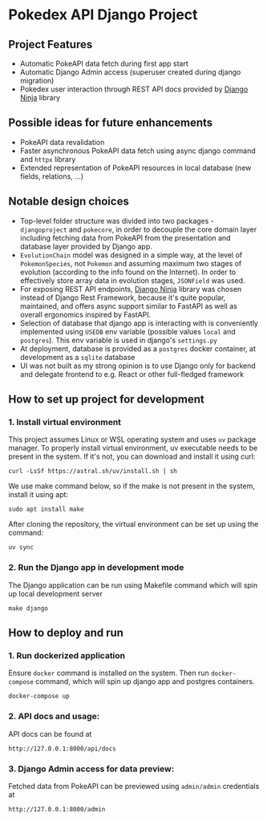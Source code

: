 # Pokedex API Django Project

## Project Features
- Automatic PokeAPI data fetch during first app start
- Automatic Django Admin access (superuser created during django migration)
- Pokedex user interaction through REST API docs provided by [Django Ninja](https://django-ninja.dev/) library

## Possible ideas for future enhancements
- PokeAPI data revalidation
- Faster asynchronous PokeAPI data fetch using async django command and `httpx` library
- Extended representation of PokeAPI resources in local database (new fields, relations, ...)

## Notable design choices
- Top-level folder structure was divided into two packages - `djangoproject` and `pokecore`, in order to decouple the core domain layer including fetching data from PokeAPI from the presentation and database layer provided by Django app.
- `EvolutionChain` model was designed in a simple way, at the level of `PokemonSpecies`, not `Pokemon` and assuming maximum two stages of evolution (according to the info found on the Internet).
  In order to effectively store array data in evolution stages, `JSONField` was used.
- For exposing REST API endpoints, [Django Ninja](https://django-ninja.dev/) library was chosen instead of Django Rest Framework, because it's quite popular, maintained, and offers async support similar to FastAPI as well as overall ergonomics inspired by FastAPI.
- Selection of database that django app is interacting with is conveniently implemented using `USEDB` env variable (possible values `local` and `postgres`). This env variable is used in django's `settings.py`
- At deployment, database is provided as a `postgres` docker container, at development as a `sqlite` database
- UI was not built as my strong opinion is to use Django only for backend and delegate frontend to e.g. React or other full-fledged framework

## How to set up project for development

### 1. Install virtual environment
This project assumes Linux or WSL operating system and uses `uv` package manager. To properly install virtual environment, uv executable needs to be present in the system. If it's not, you can download and install it using curl:
```
curl -LsSf https://astral.sh/uv/install.sh | sh
```

We use make command below, so if the make is not present in the system, install it using apt:
```
sudo apt install make
```

After cloning the repository, the virtual environment can be set up using the command:
```
uv sync
```

### 2. Run the Django app in development mode
The Django application can be run using Makefile command which will spin up local development server
```
make django
```
## How to deploy and run

### 1. Run dockerized application
Ensure `docker` command is installed on the system. Then run `docker-compose` command, which will spin up django app and postgres containers.
```
docker-compose up
```

### 2. API docs and usage:
API docs can be found at
```
http://127.0.0.1:8000/api/docs
```

### 3. Django Admin access for data preview:
Fetched data from PokeAPI can be previewed using `admin/admin` credentials at
```
http://127.0.0.1:8000/admin
```
